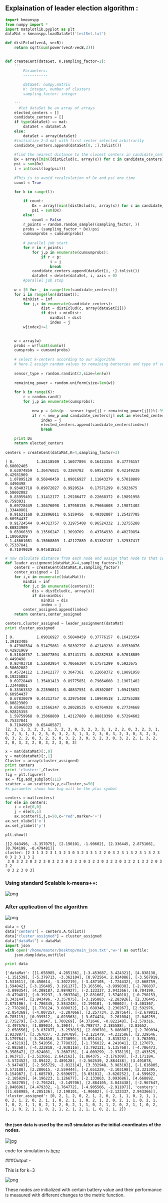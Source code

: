 
## Explaination of leader election algorithm :






```python
import kmeanspp
from numpy import *
import matplotlib.pyplot as plt
dataMat = kmeanspp.loadDataSet('testSet.txt')

def distEclud(vecA, vecB):
    return sqrt(sum(power(vecA-vecB,2)))

          
def createCent(dataSet, K,sampling_factor=2):
    '''
        Parameters:
        -----------
        
        dataSet: numpy.matrix
        K: integer, number of clusters
        sampling_factor: integer
    
    '''
      #let dataSet be an array of arrays  
    elected_centers = []
    candidate_centers = []
    if type(dataSet) == mat:
		dataSet = dataSet.A
    else:
		dataSet = array(dataSet)
    #initialize 2-d mat with first center selected arbitrarily
    candidate_centers.append(dataSet[0, :].tolist())
    
    #find the nearest distance to the closest centers in candidate_centers
    Dx = array([min([distEclud(c, array(x)) for c in candidate_centers]) for x in dataSet])
    psi = sum(Dx)
    l = int(ceil(log(psi)))
    
    #This is to avoid recalculation of Dx and psi one time
    count = True

    for k in range(l):
        
        if count:			
			Dx = array([min([distEclud(c, array(x)) for c in candidate_centers]) for x in dataSet])
			psi = sum(Dx)
        else:
			count = False
        r_points = random.random_sample((sampling_factor, ))
        probs = (sampling_factor * Dx)/psi
        cumsumprobs = cumsum(probs)
      
        # parallel job start
        for r in r_points: 
            for j,p in enumerate(cumsumprobs):
                if r < p:
                    i = j
                    break       
            candidate_centers.append(dataSet[i, :].tolist())
            dataSet = delete(dataSet, i, axis = 0)        
        #parallel job stop
        
    w = [0 for _ in range(len(candidate_centers))]
    for i in range(len(dataSet)):
        minDist = inf
        for j,c in enumerate(candidate_centers):
                dist = distEclud(c, array(dataSet[i]))
                if dist < minDist:
                    minDist = dist
                    index = j
        w[index]+=1
        

    w = array(w)    
    probs = w/float(sum(w))
    cumsprobs = cumsum(probs)
        
    # select k-centers according to our algorithm
    # here I assign random values to remaining batteries and type of sensors    
    
    sensor_type = random.randint(2,size=len(w))
    
    remaining_power = random.uniform(size=len(w))
    
    for k in range(K):
        r = random.rand()
        for j,p in enumerate(cumsprobs):
            
            new_p = (abs(p - sensor_type[j] + remaining_power[j]))%(.99)
            if r < new_p and candidate_centers[j] not in elected_centers:
                index = j
                elected_centers.append(candidate_centers[index])
                break

    print Dx           
    return elected_centers
    
centers = createCent(dataMat,K=4,sampling_factor=3)

```

    [ 0.          1.38118509  1.16077894  0.16423354  0.37776157  0.68002405
      0.63074859  1.36476021  0.3384782   0.69512058  0.42149238  0.42931969
      1.07895128  0.56840459  1.09016927  1.11843279  0.57018889  0.4490498
      0.93403718  0.89072027  0.9920524   0.17571299  0.5923675   0.58602082
      0.83959491  1.31412177  1.29286477  0.22668372  0.19891958  0.7593031
      0.69728449  1.30476098  1.07950155  0.79664608  2.19071402  1.33440801
      0.91621168  0.22896011  0.5159456   0.49302807  1.25427705  0.60954437
      0.91724544  0.44313757  0.32975408  0.96524332  1.32755288  0.80823909
      0.65966333  0.13566247  1.3099709   0.43764938  0.40270854  1.18060209
      1.43601081  0.15068809  1.42127889  0.81382137  1.32537417  0.75337841
      0.71049029  0.94581853]



```python
# now calculate distance from each node and assign that node to that center
def leader_assignment(dataMat,K=4,sampling_factor=3):
    centers = createCent(dataMat,K,sampling_factor)
    center_assigned = []
    for i,x in enumerate((dataMat)):
        minDis = inf
        for j,c in enumerate((centers)):
            dis = distEclud(c, array(x))
            if dis<minDis:
                minDis = dis
                index = j
        center_assigned.append(index)
    return centers,center_assigned
```


```python
centers,cluster_assigned = leader_assignment(dataMat)
print cluster_assigned
```

    [ 0.          1.09016927  0.56840459  0.37776157  0.16423354  1.39183405
      0.47908584  0.51475861  0.58392797  0.42149238  0.83530076  0.42931969
      0.51846757  1.16077894  0.87141174  0.45282938  0.57018889  0.4490498
      0.93403718  1.52602954  0.70666304  0.17571299  0.5923675   0.58602082
      0.45724112  1.31412177  0.3047361   0.22668372  0.19891958  0.19225883
      0.69728449  1.35401413  0.89775851  0.79664608  2.19071402  1.33440801
      0.33363332  0.22896011  0.40837551  0.49302807  1.09415652  0.60954437
      0.67830079  0.44313757  0.32975408  1.10949518  1.32755288  0.80823909
      0.65966333  0.13566247  0.28028535  0.43764938  0.27734668  0.92825355
      1.59759968  0.15068809  1.42127889  0.88819398  0.57294602  0.75337841
      0.71049029  0.65440587]
    [2, 3, 1, 3, 2, 3, 1, 3, 2, 3, 0, 3, 2, 3, 3, 1, 2, 2, 0, 3, 2, 3, 1, 3, 2, 3, 1, 3, 2, 3, 0, 3, 2, 3, 1, 3, 2, 3, 0, 3, 2, 3, 0, 3, 2, 3, 0, 3, 2, 2, 0, 3, 2, 3, 0, 3, 2, 3, 0, 3, 2, 3, 0, 3, 2, 2, 1, 3, 2, 2, 0, 3, 2, 2, 0, 3, 2, 3, 0, 3]



```python
x = mat(dataMat)[:,0]
y = mat(dataMat)[:,1]
Cluster = array(cluster_assigned)
print centers
print 'cluster:',Cluster
fig = plt.figure()
ax = fig.add_subplot(111)
scatter = ax.scatter(x,y,c=Cluster,s=50)
#s parameter shows how big will be the plus symbol

centers = mat(centers) 
for ele in centers:
    i = ele[0,0]
    j = ele[0,1]
    ax.scatter(i,j,s=50,c='red',marker='+')
ax.set_xlabel('x')
ax.set_ylabel('y')

plt.show()

```

    [[2.943496, -3.357075], [2.190101, -1.90602], [2.336445, 2.875106], [0.704199, -0.479481]]
    cluster: [2 3 1 3 2 3 1 3 2 3 0 3 2 3 3 1 2 2 0 3 2 3 1 3 2 3 1 3 2 3 0 3 2 3 1 3 2
     3 0 3 2 3 0 3 2 3 0 3 2 2 0 3 2 3 0 3 2 3 0 3 2 3 0 3 2 2 1 3 2 2 0 3 2 2
     0 3 2 3 0 3]



### Using standard Scalable k-means++:
![png](firstsuccess.png)
### After application of the algorithm
![png](output_5_1.png)



```python
data = {}
data["centers"] = centers.A.tolist()
data["cluster_assigned"] = cluster_assigned
data["dataMat"] = dataMat
import json
with open('/home/master/Desktop/main_json.txt','w+') as outfile:
    json.dump(data,outfile)

print data
```

    {'dataMat': [[1.658985, 4.285136], [-3.453687, 3.424321], [4.838138, -1.151539], [-5.379713, -3.362104], [0.972564, 2.924086], [-3.567919, 1.531611], [0.450614, -3.302219], [-3.487105, -1.724432], [2.668759, 1.594842], [-3.156485, 3.191137], [3.165506, -3.999838], [-2.786837, -3.099354], [4.208187, 2.984927], [-2.123337, 2.943366], [0.704199, -0.479481], [-0.39237, -3.963704], [2.831667, 1.574018], [-0.790153, 3.343144], [2.943496, -3.357075], [-3.195883, -2.283926], [2.336445, 2.875106], [-1.786345, 2.554248], [2.190101, -1.90602], [-3.403367, -2.778288], [1.778124, 3.880832], [-1.688346, 2.230267], [2.592976, -2.054368], [-4.007257, -3.207066], [2.257734, 3.387564], [-2.679011, 0.785119], [0.939512, -4.023563], [-3.674424, -2.261084], [2.046259, 2.735279], [-3.18947, 1.780269], [4.372646, -0.822248], [-2.579316, -3.497576], [1.889034, 5.1904], [-0.798747, 2.185588], [2.83652, -2.658556], [-3.837877, -3.253815], [2.096701, 3.886007], [-2.709034, 2.923887], [3.367037, -3.184789], [-2.121479, -4.232586], [2.329546, 3.179764], [-3.284816, 3.273099], [3.091414, -3.815232], [-3.762093, -2.432191], [3.542056, 2.778832], [-1.736822, 4.241041], [2.127073, -2.98368], [-4.323818, -3.938116], [3.792121, 5.135768], [-4.786473, 3.358547], [2.624081, -3.260715], [-4.009299, -2.978115], [2.493525, 1.96371], [-2.513661, 2.642162], [1.864375, -3.176309], [-3.171184, -3.572452], [2.89422, 2.489128], [-2.562539, 2.884438], [3.491078, -3.947487], [-2.565729, -2.012114], [3.332948, 3.983102], [-1.616805, 3.573188], [2.280615, -2.559444], [-2.651229, -3.103198], [2.321395, 3.154987], [-1.685703, 2.939697], [3.031012, -3.620252], [-4.599622, -2.185829], [4.196223, 1.126677], [-2.133863, 3.093686], [4.668892, -2.562705], [-2.793241, -2.149706], [2.884105, 3.043438], [-2.967647, 2.848696], [4.479332, -1.764772], [-4.905566, -2.91107]], 'centers': [[1.658985, 4.285136], [2.190101, -1.90602], [-2.123337, 2.943366]], 'cluster_assigned': [0, 2, 1, 2, 0, 2, 1, 2, 0, 2, 1, 1, 0, 2, 1, 1, 0, 2, 1, 2, 0, 2, 1, 1, 0, 2, 1, 1, 0, 2, 1, 2, 0, 2, 1, 1, 0, 2, 1, 1, 0, 2, 1, 1, 0, 2, 1, 2, 0, 2, 1, 1, 0, 2, 1, 2, 0, 2, 1, 1, 0, 2, 1, 1, 0, 2, 1, 1, 0, 2, 1, 2, 1, 2, 1, 1, 0, 2, 1, 2]}



```python

```
#### the json data is used by the ns3 simulator as the initial-coordinates of the nodes.

 ![jpg](/home/master/Documents/GitHub/leaderElection/flowchart.jpg)
 
code for simulation is [here](https://github.com/shubham0704/leaderElection/blob/master/work-ver-1.cc)

###Output -

This is for k=3

![png](/home/master/Documents/GitHub/leaderElection/ouput.png)

These nodes are initialized with certain battery value and their performance is measured with different changes to the metric function.


 
 
 
